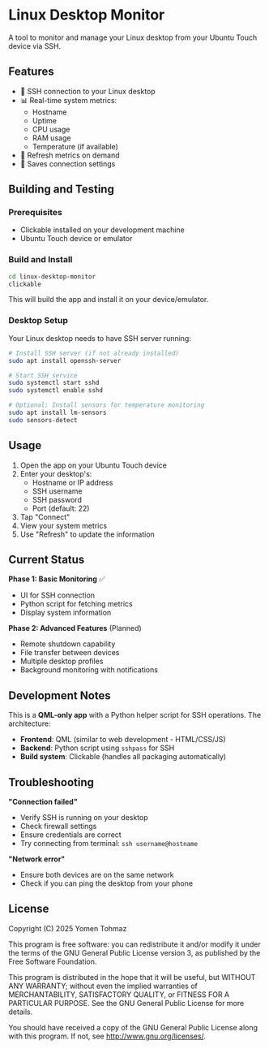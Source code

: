 # Linux Desktop Monitor

A tool to monitor and manage your Linux desktop from your Ubuntu Touch device via SSH.

## Features

- 🔌 SSH connection to your Linux desktop
- 📊 Real-time system metrics:
  - Hostname
  - Uptime
  - CPU usage
  - RAM usage
  - Temperature (if available)
- 🔄 Refresh metrics on demand
- 💾 Saves connection settings

## Building and Testing

### Prerequisites

- Clickable installed on your development machine
- Ubuntu Touch device or emulator

### Build and Install

```bash
cd linux-desktop-monitor
clickable
```

This will build the app and install it on your device/emulator.

### Desktop Setup

Your Linux desktop needs to have SSH server running:

```bash
# Install SSH server (if not already installed)
sudo apt install openssh-server

# Start SSH service
sudo systemctl start sshd
sudo systemctl enable sshd

# Optional: Install sensors for temperature monitoring
sudo apt install lm-sensors
sudo sensors-detect
```

## Usage

1. Open the app on your Ubuntu Touch device
2. Enter your desktop's:
   - Hostname or IP address
   - SSH username
   - SSH password
   - Port (default: 22)
3. Tap "Connect"
4. View your system metrics
5. Use "Refresh" to update the information

## Current Status

**Phase 1: Basic Monitoring** ✅
- UI for SSH connection
- Python script for fetching metrics
- Display system information

**Phase 2: Advanced Features** (Planned)
- Remote shutdown capability
- File transfer between devices
- Multiple desktop profiles
- Background monitoring with notifications

## Development Notes

This is a **QML-only app** with a Python helper script for SSH operations. The architecture:

- **Frontend**: QML (similar to web development - HTML/CSS/JS)
- **Backend**: Python script using `sshpass` for SSH
- **Build system**: Clickable (handles all packaging automatically)

## Troubleshooting

**"Connection failed"**
- Verify SSH is running on your desktop
- Check firewall settings
- Ensure credentials are correct
- Try connecting from terminal: `ssh username@hostname`

**"Network error"**
- Ensure both devices are on the same network
- Check if you can ping the desktop from your phone

## License

Copyright (C) 2025  Yomen Tohmaz

This program is free software: you can redistribute it and/or modify it under
the terms of the GNU General Public License version 3, as published by the
Free Software Foundation.

This program is distributed in the hope that it will be useful, but WITHOUT ANY
WARRANTY; without even the implied warranties of MERCHANTABILITY, SATISFACTORY
QUALITY, or FITNESS FOR A PARTICULAR PURPOSE.  See the GNU General Public License
for more details.

You should have received a copy of the GNU General Public License along with
this program. If not, see <http://www.gnu.org/licenses/>.
